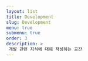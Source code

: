 ```yaml
---
layout: list
title: Development
slug: Development
menu: true
submenu: true
order: 3
description: >
 개발 관련 지식에 대해 작성하는 공간
---
```


